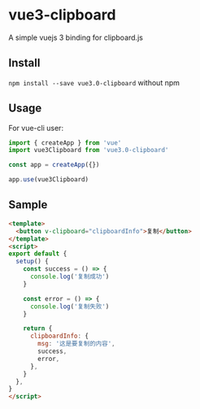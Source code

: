 # vue3-clipboard

A simple vuejs 3 binding for clipboard.js

## Install

`npm install --save vue3.0-clipboard` without npm

## Usage

For vue-cli user:

```javascript
import { createApp } from 'vue'
import vue3Clipboard from 'vue3.0-clipboard'

const app = createApp({})

app.use(vue3Clipboard)
```

## Sample

```html
<template>
  <button v-clipboard="clipboardInfo">复制</button>
</template>
<script>
export default {
  setup() {
    const success = () => {
      console.log('复制成功')
    }

    const error = () => {
      console.log('复制失败')
    }

    return {
      clipboardInfo: {
        msg: '这是要复制的内容',
        success,
        error,
      },
    }
  },
}
</script>
```
